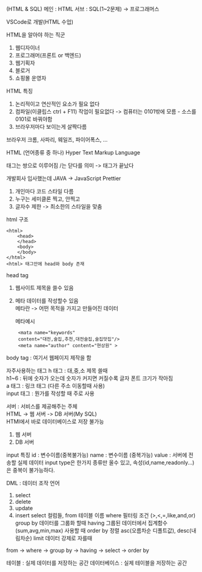 (HTML & SQL)
메인 : HTML
서브 : SQL(1~2문제) -> 프로그래머스

VSCode로 개발(HTML 수업)

HTML을 알아야 하는 직군
1. 웹디자이너
2. 프로그래머(프론트 or 백엔드)
3. 웹기획자
4. 블로거
5. 쇼핑몰 운영자

HTML 특징
1. 논리적이고 연산적인 요소가 필요 없다
2. 컴파일(이클립스 ctrl + F11) 작업이 필요없다
-> 컴퓨터는 0101밖에 모름 - 소스를 0101로 바꿔야함
3. 브라우저마다 보이는게 살짝다름

브라우저
크롬, 사파리, 웨일즈, 파이어폭스, ...

HTML (언어종류 중 하나)
Hyper Text Markup Language

태그는 쌍으로 이루어짐
/는 닫다를 의미 -> 태그가 끝났다

개발회사 입사했는데 JAVA -> JavaScript
Prettier 
1. 개인마다 코드 스타일 다름
2. 누구는 세미클론 찍고, 안찍고
3. 글자수 제한
-> 최소한의 스타일을 맞춤

html 구조

    <html>
        <head>
        </head>
        <body>
        </body>
    </html>
    <html> 태그안에 head와 body 존재      

head tag   
1. 웹사이트 제목을 쓸수 있음
2. 메타 데이터를 작성할수 있음  
메타란 -> 어떤 목적을 가지고 만들어진 데이터   

    메타예시

        <mata name="keywords"
        content="대전,술집,추천,대전술집,술집맛집"/>
        <meta name="author" content="현상원" >

body tag : 여기서 웹페이지 제작을 함  

자주사용하는 태그
h 태그 : 대,중,소 제목 쓸때  
h1~6 : 뒤에 숫자가 오는데 숫자가 커지면 커질수록 글자 폰트 크기가 작아짐  
a 태그 : 링크 태그 (다른 주소 이동할때 사용)  
input 태그 : 뭔가를 작성할 때 주로 사용

서버 : 서비스를 제공해주는 주체  
HTML -> 웹 서버 -> DB 서버(My SQL)  
HTMl에서 바로 데이터베이스로 저장 불가능
1. 웹 서버 
2. DB 서버

input 특징
id : 변수이름(중복불가능)
name : 변수이름 (중복가능)
value : 서버에 전송할 실제 데이터
input type은 한가지 종류만 올수 있고,
속성(id,name,readonly...)은 중복이 불가능하다.

DML : 데이터 조작 언어
1. select 
2. delete
3. update
4. insert
select 컬럼들,
from 테이블 이름
where 필터링 조건
(>,<,=,like,and,or)
group by 데이터를 그룹화 할때
having 그룹된 데이터에서 집계함수(sum,avg,min,max) 사용할 때
order by 정렬 asc(오름차순 디폴트값), desc(내림차순)
limit 데이터 강제로 자를때

from -> where -> group by -> having -> select -> order by

테이블 : 실제 데이터를 저장하는 공간
데이터베이스 : 실제 테이블을 저장하는 공간
